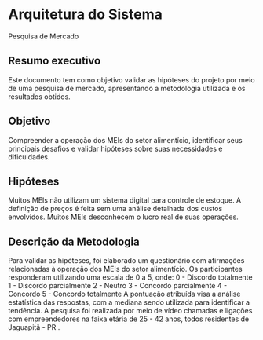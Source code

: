 # Arquitetura do Sistema
Pesquisa de Mercado


## Resumo executivo
Este documento tem como objetivo validar as hipóteses do projeto por meio de uma pesquisa de mercado, apresentando a metodologia utilizada e os resultados obtidos. 

## Objetivo 
Compreender a operação dos MEIs do setor alimentício, identificar seus principais desafios e validar hipóteses sobre suas necessidades e dificuldades.


## Hipóteses 
Muitos MEIs não utilizam um sistema digital para controle de estoque.
A definição de preços é feita sem uma análise detalhada dos custos envolvidos.
Muitos MEIs desconhecem o lucro real de suas operações.

## Descrição da Metodologia
Para validar as hipóteses, foi elaborado um questionário com afirmações relacionadas à operação dos MEIs do setor alimentício. Os participantes responderam utilizando uma escala de 0 a 5, onde:
0 - Discordo totalmente
1 - Discordo parcialmente
2 - Neutro
3 - Concordo parcialmente
4 - Concordo
5 - Concordo totalmente
A pontuação atribuída visa a análise estatística das respostas, com a mediana sendo utilizada para identificar a tendência.
A pesquisa foi realizada por meio de vídeo chamadas e ligações com empreendedores na faixa etária de 25 - 42 anos, todos residentes de Jaguapitã - PR .
